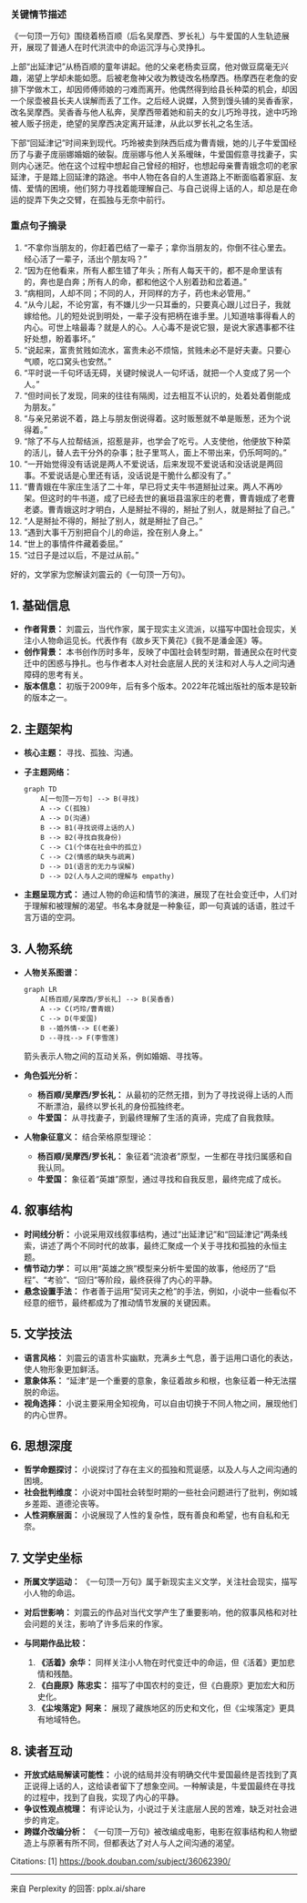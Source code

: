 ### 关键情节描述
《一句顶一万句》围绕着杨百顺（后名吴摩西、罗长礼）与牛爱国的人生轨迹展开，展现了普通人在时代洪流中的命运沉浮与心灵挣扎。

上部“出延津记”从杨百顺的童年讲起。他的父亲老杨卖豆腐，他对做豆腐毫无兴趣，渴望上学却未能如愿。后被老詹神父收为教徒改名杨摩西。杨摩西在老詹的安排下学做木工，却因师傅师娘的刁难而离开。他偶然得到给县长种菜的机会，却因一个尿壶被县长夫人误解而丢了工作。之后经人说媒，入赘到馒头铺的吴香香家，改名吴摩西。吴香香与他人私奔，吴摩西带着她和前夫的女儿巧玲寻找，途中巧玲被人贩子拐走，绝望的吴摩西决定离开延津，从此以罗长礼之名生活。

下部“回延津记”时间来到现代。巧玲被卖到陕西后成为曹青娥，她的儿子牛爱国经历了与妻子庞丽娜婚姻的破裂。庞丽娜与他人关系暧昧，牛爱国假意寻找妻子，实则内心迷茫。他在这个过程中想起自己曾经的相好，也想起母亲曹青娥念叨的老家延津，于是踏上回延津的路途。书中人物在各自的人生道路上不断面临着家庭、友情、爱情的困境，他们努力寻找着能理解自己、与自己说得上话的人，却总是在命运的捉弄下失之交臂，在孤独与无奈中前行。

### 重点句子摘录
1. “不拿你当朋友的，你赶着巴结了一辈子；拿你当朋友的，你倒不往心里去。经心活了一辈子，活出个朋友吗？”
2. “因为在他看来，所有人都生错了年头；所有人每天干的，都不是命里该有的，奔也是白奔；所有人的命，都和他这个人别着劲和岔着道。”
3. “病相同，人却不同；不同的人，开同样的方子，药也未必管用。”
4. “从今儿起，不论穷富，有不嫌儿少一只耳垂的，只要真心跟儿过日子，我就嫁给他。儿的短处说到明处，一辈子没有把柄在谁手里。儿知道啥事得看人的内心。可世上啥最毒？就是人的心。人心毒不是说它狠，是说大家遇事都不往好处想，盼着事坏。”
5. “说起来，富贵贫贱如流水，富贵未必不烦恼，贫贱未必不是好夫妻。只要心气顺，吃口窝头也安然。”
6. “平时说一千句坏话无碍，关键时候说人一句坏话，就把一个人变成了另一个人。”
7. “但时间长了发现，同来的往往有隔阂，过去相互不认识的，处着处着倒能成为朋友。”
8. “与亲兄弟说不着，路上与朋友倒说得着。这时贩葱就不单是贩葱，还为个说得着。”
9. “除了不与人拉帮结派，招惹是非，也学会了吃亏。人支使他，他便放下种菜的活儿，替人去干分外的杂事；肚子里骂人，面上不带出来，仍乐呵呵的。”
10. “一开始觉得没有话说是两人不爱说话，后来发现不爱说话和没话说是两回事。不爱说话是心里还有话，没话说是干脆什么都没有了。”
11. “曹青娥在牛家庄生活了二十年，早已将丈夫牛书道掰扯过来。两人不再吵架。但这时的牛书道，成了已经去世的襄垣县温家庄的老曹，曹青娥成了老曹老婆。曹青娥这时才明白，人是掰扯不得的，掰扯了别人，就是掰扯了自己。”
12. “人是掰扯不得的，掰扯了别人，就是掰扯了自己。”
13. “遇到大事千万别把自个儿的命运，拴在别人身上。”
14. “世上的事情件件藏着委屈。”
15. “过日子是过以后，不是过从前。”

好的，文学家为您解读刘震云的《一句顶一万句》。

## 1. 基础信息

*   **作者背景：** 刘震云，当代作家，属于现实主义流派，以描写中国社会现实，关注小人物命运见长。代表作有《故乡天下黄花》《我不是潘金莲》等。
*   **创作背景：** 本书创作历时多年，反映了中国社会转型时期，普通民众在时代变迁中的困惑与挣扎。也与作者本人对社会底层人民的关注和对人与人之间沟通障碍的思考有关。
*   **版本信息：** 初版于2009年，后有多个版本。2022年花城出版社的版本是较新的版本之一。

## 2. 主题架构

*   **核心主题：** 寻找、孤独、沟通。
*   **子主题网络：**

    ```mermaid
    graph TD
        A[一句顶一万句] --> B(寻找)
        A --> C(孤独)
        A --> D(沟通)
        B --> B1(寻找说得上话的人)
        B --> B2(寻找自我身份)
        C --> C1(个体在社会中的孤立)
        C --> C2(情感的缺失与疏离)
        D --> D1(语言的无力与误解)
        D --> D2(人与人之间的理解与 empathy)
    ```
*   **主题呈现方式：** 通过人物的命运和情节的演进，展现了在社会变迁中，人们对于理解和被理解的渴望。书名本身就是一种象征，即一句真诚的话语，胜过千言万语的空洞。

## 3. 人物系统

*   **人物关系图谱：**

    ```mermaid
    graph LR
        A[杨百顺/吴摩西/罗长礼] --> B(吴香香)
        A --> C(巧玲/曹青娥)
        C --> D(牛爱国)
        B --婚外情--> E(老姜)
        D --寻找--> F(李雪莲)
    ```

    箭头表示人物之间的互动关系，例如婚姻、寻找等。
*   **角色弧光分析：**

    *   **杨百顺/吴摩西/罗长礼：** 从最初的茫然无措，到为了寻找说得上话的人而不断漂泊，最终以罗长礼的身份孤独终老。
    *   **牛爱国：** 从寻找妻子，到最终理解了生活的真谛，完成了自我救赎。
*   **人物象征意义：** 结合荣格原型理论：

    *   **杨百顺/吴摩西/罗长礼：** 象征着“流浪者”原型，一生都在寻找归属感和自我认同。
    *   **牛爱国：** 象征着“英雄”原型，通过寻找和自我反思，最终完成了成长。

## 4. 叙事结构

*   **时间线分析：** 小说采用双线叙事结构，通过“出延津记”和“回延津记”两条线索，讲述了两个不同时代的故事，最终汇聚成一个关于寻找和孤独的永恒主题。
*   **情节动力学：** 可以用“英雄之旅”模型来分析牛爱国的故事，他经历了“启程”、“考验”、“回归”等阶段，最终获得了内心的平静。
*   **悬念设置手法：** 作者善于运用“契诃夫之枪”的手法，例如，小说中一些看似不经意的细节，最终都成为了推动情节发展的关键因素。

## 5. 文学技法

*   **语言风格：** 刘震云的语言朴实幽默，充满乡土气息，善于运用口语化的表达，使人物形象更加鲜活。
*   **意象体系：** “延津”是一个重要的意象，象征着故乡和根，也象征着一种无法摆脱的命运。
*   **视角选择：** 小说主要采用全知视角，可以自由切换于不同人物之间，展现他们的内心世界。

## 6. 思想深度

*   **哲学命题探讨：** 小说探讨了存在主义的孤独和荒诞感，以及人与人之间沟通的困境。
*   **社会批判维度：** 小说对中国社会转型时期的一些社会问题进行了批判，例如城乡差距、道德沦丧等。
*   **人性洞察层面：** 小说展现了人性的复杂性，既有善良和希望，也有自私和无奈。

## 7. 文学史坐标

*   **所属文学运动：** 《一句顶一万句》属于新现实主义文学，关注社会现实，描写小人物的命运。
*   **对后世影响：** 刘震云的作品对当代文学产生了重要影响，他的叙事风格和对社会问题的关注，影响了许多后来的作家。
*   **与同期作品比较：**

    1.  **《活着》余华：** 同样关注小人物在时代变迁中的命运，但《活着》更加悲情和残酷。
    2.  **《白鹿原》陈忠实：** 描写了中国农村的变迁，但《白鹿原》更加宏大和历史化。
    3.  **《尘埃落定》阿来：** 展现了藏族地区的历史和文化，但《尘埃落定》更具有地域特色。

## 8. 读者互动

*   **开放式结局解读可能性：** 小说的结局并没有明确交代牛爱国最终是否找到了真正说得上话的人，这给读者留下了想象空间。一种解读是，牛爱国最终在寻找的过程中，找到了自我，实现了内心的平静。
*   **争议性观点梳理：** 有评论认为，小说过于关注底层人民的苦难，缺乏对社会进步的肯定。
*   **跨媒介改编分析：** 《一句顶一万句》被改编成电影，电影在叙事结构和人物塑造上与原著有所不同，但都表达了对人与人之间沟通的渴望。

Citations:
[1] https://book.douban.com/subject/36062390/

---
来自 Perplexity 的回答: pplx.ai/share